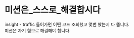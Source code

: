 
# 미션은_스스로_해결합시다

insight - traffic 들어가면 어떤 코드 조회했고 몇번 봤는지 다 뜹니다.<br>
미션은 자기 힘으로 해결해야 합니다.

<!--
**Firedrago95/Firedrago95** is a ✨ _special_ ✨ repository because its `README.md` (this file) appears on your GitHub profile.

Here are some ideas to get you started:

- 🔭 I’m currently working on ...
- 🌱 I’m currently learning ...
- 👯 I’m looking to collaborate on ...
- 🤔 I’m looking for help with ...
- 💬 Ask me about ...
- 📫 How to reach me: ...
- 😄 Pronouns: ...
- ⚡ Fun fact: ...
-->
